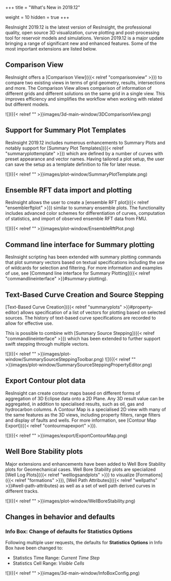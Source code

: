 +++
title = "What's New in 2019.12"

weight = 10
hidden = true
+++

ResInsight 2019.12 is the latest version of ResInsight, the professional quality, open source 3D visualization, curve plotting and post-processing tool for reservoir models and simulations.
Version 2019.12 is a major update bringing a range of significant new and enhanced features. 
Some of the most important extensions are listed below.


## Comparison View

ResInsight offers a [Comparison View]({{< relref "comparisonview" >}}) to compare two existing views in terms of grid geometry, results, intersections and more. The Comparison View allows comparison of information of different grids and different solutions on the same grid in a single view. This improves efficiency and simplifies the workflow when working with related but different models. 

![]({{< relref "" >}}images/3d-main-window/3DComparisonView.png)


## Support for Summary Plot Templates

ResInsight 2019.12 includes numerous enhancements to Summary Plots and notably support for 
[Summary Plot Templates]({{< relref "summaryplottemplate" >}}) which are defined by a number of curves with preset appearance and vector names. 
Having tailored a plot setup, the user can save the setup as a template definition to file for later reuse.

![]({{< relref "" >}}images/plot-window/SummaryPlotTemplate.png)


## Ensemble RFT data import and plotting

ResInsight allows the user to create a [ensemble RFT plot]({{< relref "ensemblerftplot" >}}) similar to summary ensemble plots. The functionality includes advanced color schemes for differentiation of curves, computation of statistics, and import of observed ensemble RFT data from FMU.

![]({{< relref "" >}}images/plot-window/EnsembleRftPlot.png)


## Command line interface for Summary plotting

ResInsight scripting has been extended with summary plotting commands that plot summary vectors based on textual specifications including the use of wildcards for selection and filtering. For more information and examples of use, see [Command line interface for Summary Plotting]({{< relref "commandlineinterface" >}}#summary-plotting).


## Text-Based Curve Creation and Source Stepping

[Text-Based Curve Creation]({{< relref "summaryplots" >}}#property-editor) allows specification of a list of vectors for plotting based on selected sources. The history of text-based curve specifications are recorded to allow for effective use.

This is possible to combine with [Summary Source Stepping]({{< relref "commandlineinterface" >}}) which has been extended to further support swift stepping through multiple vectors. 

![]({{< relref "" >}}images/plot-window/SummarySourceSteppingToolbar.png)
![]({{< relref "" >}}images/plot-window/SummarySourceSteppingPropertyEditor.png)


## Export Contour plot data

ResInsight can create contour maps based on different forms of aggregation of 3D Eclipse data onto a 2D Plane. Any 3D result value can be aggregated, in addition to specialised results, such as oil, gas and hydrocarbon columns. A Contour Map is a specialised 2D view with many of the same features as the 3D views, including property filters, range filters and display of faults and wells. For more information, 
see [Contour Map Export]({{< relref "contourmapexport" >}}).

![]({{< relref "" >}}images/export/ExportContourMap.png)

## Well Bore Stability plots

Major extensions and enhancements have been added to Well Bore Stability plots for Geomechanical cases. Well Bore Stability plots are specialized [Well Log Plots]({{< relref "welllogsandplots" >}}) to visualize [Formations]({{< relref "formations" >}}), [Well Path Attributes]({{< relref "wellpaths" >}}#well-path-attributes) as well as a set of well path derived curves in different tracks. 

![]({{< relref "" >}}images/plot-window/WellBoreStability.png)

## Changes in behavior and defaults

### Info Box: Change of defaults for Statistics Options

Following multiple user requests, the defaults for **Statistics Options** in Info Box have been changed to:

- Statistics Time Range: *Current Time Step*
- Statistics Cell Range: *Visible Cells*

![]({{< relref "" >}}images/3d-main-window/InfoBoxConfig.png)

